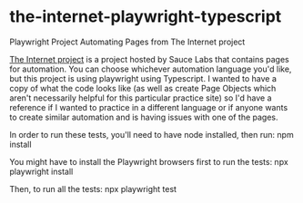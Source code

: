 # the-internet-playwright-typescript
Playwright Project Automating Pages from The Internet project

[The Internet project](https://the-internet.herokuapp.com/) is a project hosted by Sauce Labs that contains pages for automation. You can choose whichever automation language you'd like, but this project is using playwright using Typescript. I wanted to have a copy of what the code looks like (as well as create Page Objects which aren't necessarily helpful for this particular practice site) so I'd have a reference if I wanted to practice in a different language or if anyone wants to create similar automation and is having issues with one of the pages.

In order to run these tests, you'll need to have node installed, then run:
    npm install

You might have to install the Playwright browsers first to run the tests:
    npx playwright install

Then, to run all the tests:
    npx playwright test
